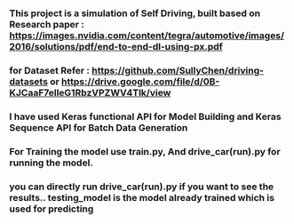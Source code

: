 ### This project is a simulation of Self Driving, built based on Research paper : https://images.nvidia.com/content/tegra/automotive/images/2016/solutions/pdf/end-to-end-dl-using-px.pdf

### for Dataset Refer : https://github.com/SullyChen/driving-datasets  or https://drive.google.com/file/d/0B-KJCaaF7elleG1RbzVPZWV4Tlk/view

### I have used Keras functional API for Model Building and Keras Sequence API for Batch Data Generation
### For Training the model use train.py, And drive_car(run).py for running the model.
### you can directly run drive_car(run).py if you want to see the results.. testing_model is the model already trained which is used for predicting
